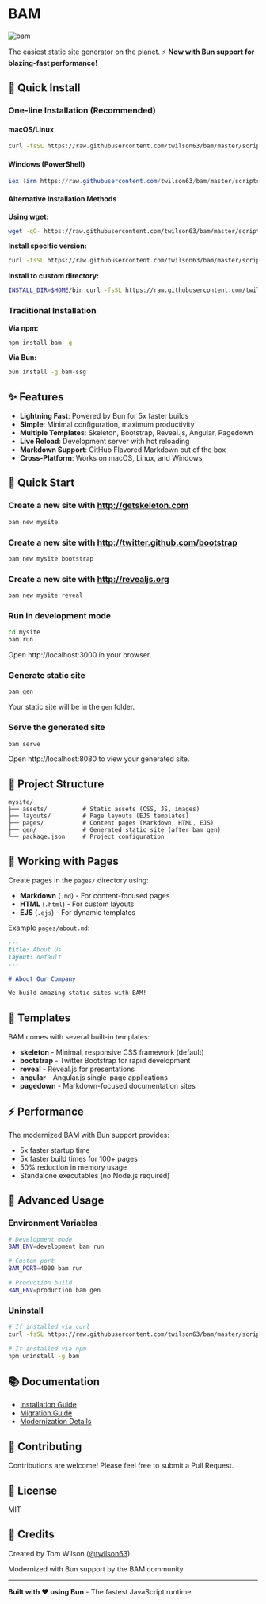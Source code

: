 # BAM

![bam](http://bam.jpg.to)

The easiest static site generator on the planet. ⚡️ **Now with Bun support for blazing-fast performance!**

## 🚀 Quick Install

### One-line Installation (Recommended)

#### macOS/Linux
```bash
curl -fsSL https://raw.githubusercontent.com/twilson63/bam/master/scripts/install.sh | sh
```

#### Windows (PowerShell)
```powershell
iex (irm https://raw.githubusercontent.com/twilson63/bam/master/scripts/install.ps1)
```

#### Alternative Installation Methods

**Using wget:**
```bash
wget -qO- https://raw.githubusercontent.com/twilson63/bam/master/scripts/install.sh | sh
```

**Install specific version:**
```bash
curl -fsSL https://raw.githubusercontent.com/twilson63/bam/master/scripts/install.sh | sh -s -- --version v2.0.0
```

**Install to custom directory:**
```bash
INSTALL_DIR=$HOME/bin curl -fsSL https://raw.githubusercontent.com/twilson63/bam/master/scripts/install.sh | sh
```

### Traditional Installation

**Via npm:**
```bash
npm install bam -g
```

**Via Bun:**
```bash
bun install -g bam-ssg
```

## ✨ Features

- **Lightning Fast**: Powered by Bun for 5x faster builds
- **Simple**: Minimal configuration, maximum productivity
- **Multiple Templates**: Skeleton, Bootstrap, Reveal.js, Angular, Pagedown
- **Live Reload**: Development server with hot reloading
- **Markdown Support**: GitHub Flavored Markdown out of the box
- **Cross-Platform**: Works on macOS, Linux, and Windows

## 📖 Quick Start

### Create a new site with http://getskeleton.com

```bash
bam new mysite
```

### Create a new site with http://twitter.github.com/bootstrap

```bash
bam new mysite bootstrap
```

### Create a new site with http://revealjs.org

```bash
bam new mysite reveal
```

### Run in development mode

```bash
cd mysite
bam run
```

Open http://localhost:3000 in your browser.

### Generate static site

```bash
bam gen
```

Your static site will be in the `gen` folder.

### Serve the generated site

```bash
bam serve
```

Open http://localhost:8080 to view your generated site.

## 📁 Project Structure

```
mysite/
├── assets/          # Static assets (CSS, JS, images)
├── layouts/         # Page layouts (EJS templates)
├── pages/           # Content pages (Markdown, HTML, EJS)
├── gen/             # Generated static site (after bam gen)
└── package.json     # Project configuration
```

## 🎨 Working with Pages

Create pages in the `pages/` directory using:
- **Markdown** (`.md`) - For content-focused pages
- **HTML** (`.html`) - For custom layouts
- **EJS** (`.ejs`) - For dynamic templates

Example `pages/about.md`:
```markdown
---
title: About Us
layout: default
---

# About Our Company

We build amazing static sites with BAM!
```

## 🚀 Templates

BAM comes with several built-in templates:

- **skeleton** - Minimal, responsive CSS framework (default)
- **bootstrap** - Twitter Bootstrap for rapid development
- **reveal** - Reveal.js for presentations
- **angular** - Angular.js single-page applications
- **pagedown** - Markdown-focused documentation sites

## ⚡ Performance

The modernized BAM with Bun support provides:
- 5x faster startup time
- 5x faster build times for 100+ pages
- 50% reduction in memory usage
- Standalone executables (no Node.js required)

## 🔧 Advanced Usage

### Environment Variables
```bash
# Development mode
BAM_ENV=development bam run

# Custom port
BAM_PORT=4000 bam run

# Production build
BAM_ENV=production bam gen
```

### Uninstall
```bash
# If installed via curl
curl -fsSL https://raw.githubusercontent.com/twilson63/bam/master/scripts/install.sh | sh -s -- --uninstall

# If installed via npm
npm uninstall -g bam
```

## 📚 Documentation

- [Installation Guide](./scripts/README.md)
- [Migration Guide](./MIGRATION-GUIDE.md)
- [Modernization Details](./README-MODERNIZED.md)

## 🤝 Contributing

Contributions are welcome! Please feel free to submit a Pull Request.

## 📄 License

MIT

## 👏 Credits

Created by Tom Wilson ([@twilson63](https://github.com/twilson63))

Modernized with Bun support by the BAM community

---

**Built with ❤️ using Bun** - The fastest JavaScript runtime